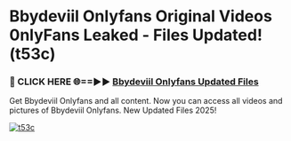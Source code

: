 # Bbydeviil Onlyfans Original Videos 0nlyFans Leaked - Files Updated! (t53c)

<h3>🔴 CLICK HERE 🌐==►► <a href="https://tinyurl.com/ehrbuxhb" rel="nofollow">Bbydeviil Onlyfans Updated Files</a></h3>

Get Bbydeviil Onlyfans and all content. Now you can access all videos and pictures of Bbydeviil Onlyfans. New Updated Files 2025!

[![t53c](https://i.imgur.com/lVYEuWS.gif)](https://tinyurl.com/ehrbuxhb)
